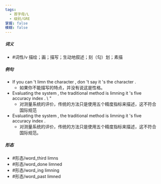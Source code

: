 ```yaml
---
tags:
  - 首字母/L
  - 级别/GRE
掌握: false
模糊: false
---
```

##### 词义
- #词性/v  描绘；画；描写；生动地叙述；刻（勾）划；素描
##### 例句
- If you can 't limn the character , don 't say it 's the character .
	- 如果你不能描写的特点，并没有说这是性格。
- Evaluating the system , the traditional method is limning it 's five accuracy index . \\ "
	- 对测量系统的评价，传统的方法只是使用五个精度指标来描述，这不符合国际规范
- Evaluating the system , the traditional method is limning it 's five accuracy index .
	- 对测量系统的评价，传统的方法只是使用五个精度指标来描述，这不符合国际规范。
##### 形态
- #形态/word_third limns
- #形态/word_done limned
- #形态/word_ing limning
- #形态/word_past limned
